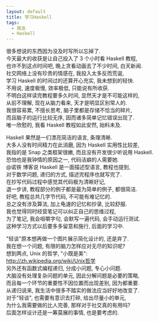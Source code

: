 ```yaml
---
layout: default
title: 学习Haskell
tags:
  - 简洁
  - Haskell
---
```

  
很多想说的东西因为没及时写所以忘掉了.  
今天最大的收获是让自己投入了 3 个小时看 Haskell 教程,  
也许不到这点时间吧, 晚上贪看动画去了不少时间, 白天新闻.  
社交网络上没有珍贵的情感在, 我投入太多反而荒诞,  
学习 Haskell 的时间过的还算开心充实, 我未想到的轻快.  
不用说, 速度极慢, 效率极低, 只能说有所收获.  
不明白这样读完教程要多久时间, 显然天才是不可能这样的,  
从前不理解, 现在从脑力看来, 天才是明显区别常人的.  
我很容易累, 不擅长思考, 脑子里都是存储不恰当的碎片,  
而且脑子的运行比较无序, 因而诸多简单记忆错误出现了.  
唯一欣慰的, 我看 Haskell 教程如此安然, 始料未及.  
  
Haskell 果然是一们漂亮简洁的语言, 条理清晰.  
大多人没有时间精力在此消磨, 因为 Haskell 实用性比较差,  
我指的是 Snap 之类框架很嫩, 而且没有开发很少听说用 Haskell.  
恐怕也是我钟情的原因之一, 代码洁癖的人需要她.  
@诺铁 博客说 Haskell 是一面描述型语言, 教程也提到,  
对于数学问题, 递归的方式, 描述完程序也就写完了.  
在抄写代码过程中感觉其代码极为清晰好记,  
退一步讲, 教程部分的例子都是最为简单的例子, 都很简洁.  
好吧, 教程总共几字节代码, 不可能有难记忆的.  
总之没有涉及算法, 加上龟速的记忆和抄录, 比较舒服.  
我也觉得同时经营笔记可以纠正自己的思维过程,  
为了笔记, 我会咀嚼字句, 会默写一遍代码, 会手动运行测试.  
这种学习方式以后要多多留意和施行, 后面的学习中.  
  
"轻谈"原本想再做一个图片展示简化设计的, 还是弃了.  
我在想一个问题, 有限的脑力怎样应对无尽的知识呢?  
想到两点, Unix 的哲学, "小既是美":  
http://zh.wikipedia.org/wiki/Unix哲学  
另外还有函数式编程递归, 分成小问题, 专心小问题.  
大脑没有处理复杂问题的单元, 因此分解问题是必要的策略,  
而且每一个环节的重要性不因位置而出现差别, 因为都重要.  
从递归说来, 我生活中很多不踏实的做法应当好好地改变了.  
对于"轻谈", 也需要有意识去打碎, 给出尽量小的单元,  
为什么我需要做的比人完善, 那样对于社交真的有用吗?  
后面怎样设计还是一筹莫展的事情, 也是要考虑的.  
